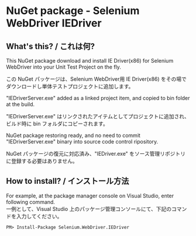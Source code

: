 # NuGet package - Selenium WebDriver IEDriver

## What's this? / これは何?

This NuGet package download and install IE Driver(x86) for Selenium WebDriver into your Unit Test Project on the fly. 

この NuGet パッケージは、Selenium WebDriver用 IE Driver(x86) をその場でダウンロードし単体テストプロジェクトに追加します。

"IEDriverServer.exe" added as a linked project item, and copied to bin folder at the build.

"IEDriverServer.exe" はリンクされたアイテムとしてプロジェクトに追加され、ビルド時に bin フォルダにコピーされます。

NuGet package restoring ready, and no need to commit "IEDriverServer.exe" binary into source code control ripository.

NuGet パッケージの復元に対応済み、"IEDriver.exe" をソース管理リポジトリに登録する必要はありません。

## How to install? / インストール方法

For example, at the package manager console on Visual Studio, enter following command.  
一例として、Visual Studio 上のパッケージ管理コンソールにて、下記のコマンドを入力してください。

    PM> Install-Package Selenium.WebDriver.IEDriver